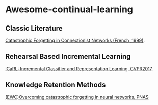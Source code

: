 # Awesome-continual-learning

## Classic Literature 
[Catastrophic Forgetting in Connectionist Networks (French, 1999)](https://www.researchgate.net/publication/228051810_Catastrophic_Forgetting_in_Connectionist_Networks).

## Rehearsal Based Incremental Learning 
[iCaRL: Incremental Classifier and Representation Learning, CVPR2017](https://arxiv.org/abs/1611.07725).

## Knowledge Retention Methods
[(EWC)Overcoming catastrophic forgetting in neural networks, PNAS](https://arxiv.org/pdf/1612.00796.pdf)
